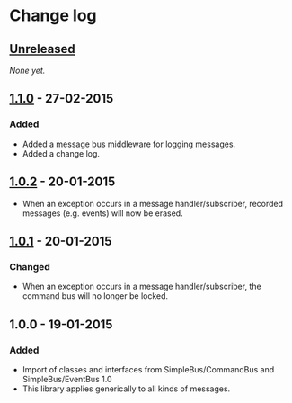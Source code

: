 # Change log

## [Unreleased]

_None yet._

## [1.1.0] - 27-02-2015

### Added

- Added a message bus middleware for logging messages.
- Added a change log.

## [1.0.2] - 20-01-2015

- When an exception occurs in a message handler/subscriber, recorded messages (e.g. events) will now be erased.

## [1.0.1] - 20-01-2015

### Changed

- When an exception occurs in a message handler/subscriber, the command bus will no longer be locked.

## 1.0.0 - 19-01-2015

### Added

- Import of classes and interfaces from SimpleBus/CommandBus and SimpleBus/EventBus 1.0
- This library applies generically to all kinds of messages.

[Unreleased]: https://github.com/SimpleBus/MessageBus/compare/v1.1.0...HEAD
[1.1.0]: https://github.com/SimpleBus/MessageBus/compare/v1.0.2...v1.1.0
[1.0.2]: https://github.com/SimpleBus/MessageBus/compare/v1.0.1...v1.0.2
[1.0.1]: https://github.com/SimpleBus/MessageBus/compare/v1.0.0...v1.0.1
